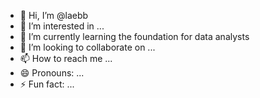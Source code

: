 - 👋 Hi, I’m @laebb
- 👀 I’m interested in ...
- 🌱 I’m currently learning the foundation for data analysts
- 💞️ I’m looking to collaborate on ...
- 📫 How to reach me ...
- 😄 Pronouns: ...
- ⚡ Fun fact: ...

<!---
laebb/laebb is a ✨ special ✨ repository because its `README.md` (this file) appears on your GitHub profile.
You can click the Preview link to take a look at your changes.
--->
